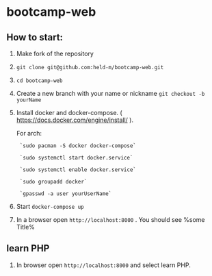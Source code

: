 # bootcamp-web

## How to start:
1. Make fork of the repository
2. `git clone git@github.com:held-m/bootcamp-web.git`
3. `cd bootcamp-web`
4. Create a new branch with your name or nickname `git checkout -b yourName`
5. Install docker and docker-compose. ( https://docs.docker.com/engine/install/ ).

	For arch:

		`sudo pacman -S docker docker-compose`

		`sudo systemctl start docker.service`

		`sudo systemctl enable docker.service`

		`sudo groupadd docker`

		`gpasswd -a user yourUserName` 

6. Start `docker-compose up`
7. In a browser open `http://localhost:8000` . You should see %some Title%

## learn PHP
1. In browser open `http://localhost:8000` and select learn PHP.

